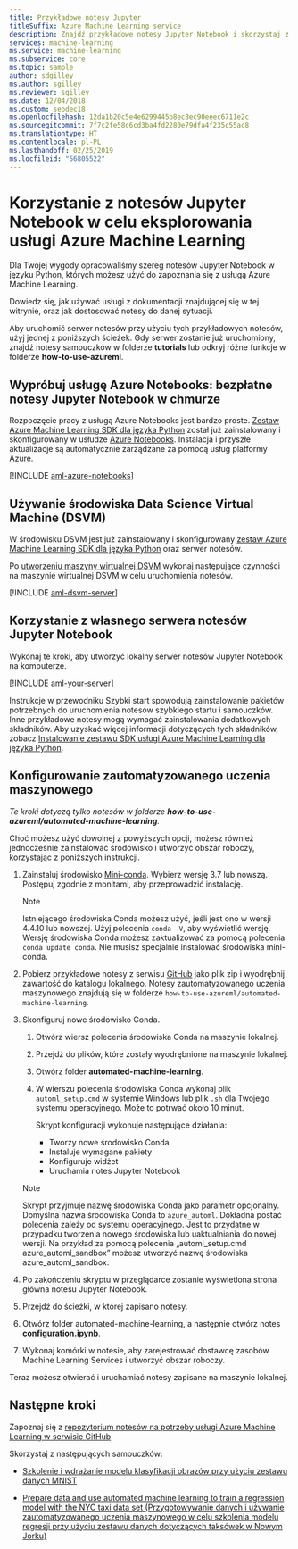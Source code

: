 ```yaml
---
title: Przykładowe notesy Jupyter
titleSuffix: Azure Machine Learning service
description: Znajdź przykładowe notesy Jupyter Notebook i skorzystaj z nich, aby poznać usługę Azure Machine Learning przy użyciu języka Python.
services: machine-learning
ms.service: machine-learning
ms.subservice: core
ms.topic: sample
author: sdgilley
ms.author: sgilley
ms.reviewer: sgilley
ms.date: 12/04/2018
ms.custom: seodec18
ms.openlocfilehash: 12da1b20c5e4e6299445b8ec8ec90eeec6711e2c
ms.sourcegitcommit: 7f7c2fe58c6cd3ba4fd2280e79dfa4f235c55ac8
ms.translationtype: HT
ms.contentlocale: pl-PL
ms.lasthandoff: 02/25/2019
ms.locfileid: "56805522"
---
```

# <a name="use-jupyter-notebooks-to-explore-azure-machine-learning-service"></a>Korzystanie z notesów Jupyter Notebook w celu eksplorowania usługi Azure Machine Learning

Dla Twojej wygody opracowaliśmy szereg notesów Jupyter Notebook w języku Python, których możesz użyć do zapoznania się z usługą Azure Machine Learning. 

Dowiedz się, jak używać usługi z dokumentacji znajdującej się w tej witrynie, oraz jak dostosować notesy do danej sytuacji. 

Aby uruchomić serwer notesów przy użyciu tych przykładowych notesów, użyj jednej z poniższych ścieżek.  Gdy serwer zostanie już uruchomiony, znajdź notesy samouczków w folderze **tutorials** lub odkryj różne funkcje w folderze **how-to-use-azureml**.


## <a name="try-azure-notebooks-free-jupyter-notebooks-in-the-cloud"></a>Wypróbuj usługę Azure Notebooks: bezpłatne notesy Jupyter Notebook w chmurze

Rozpoczęcie pracy z usługą Azure Notebooks jest bardzo proste. [Zestaw Azure Machine Learning SDK dla języka Python](https://aka.ms/aml-sdk) został już zainstalowany i skonfigurowany w usłudze [Azure Notebooks](https://notebooks.azure.com/). Instalacja i przyszłe aktualizacje są automatycznie zarządzane za pomocą usług platformy Azure.
  
[!INCLUDE [aml-azure-notebooks](../../../includes/aml-azure-notebooks.md)]


## <a name="use-a-data-science-virtual-machine-dsvm"></a>Używanie środowiska Data Science Virtual Machine (DSVM)

W środowisku DSVM jest już zainstalowany i skonfigurowany [zestaw Azure Machine Learning SDK dla języka Python](https://aka.ms/aml-sdk) oraz serwer notesów. 

Po [utworzeniu maszyny wirtualnej DSVM](how-to-configure-environment.md#dsvm) wykonaj następujące czynności na maszynie wirtualnej DSVM w celu uruchomienia notesów.

[!INCLUDE [aml-dsvm-server](../../../includes/aml-dsvm-server.md)]


## <a name="use-your-own-jupyter-notebook-server"></a>Korzystanie z własnego serwera notesów Jupyter Notebook

Wykonaj te kroki, aby utworzyć lokalny serwer notesów Jupyter Notebook na komputerze.

[!INCLUDE [aml-your-server](../../../includes/aml-your-server.md)]

Instrukcje w przewodniku Szybki start spowodują zainstalowanie pakietów potrzebnych do uruchomienia notesów szybkiego startu i samouczków.  Inne przykładowe notesy mogą wymagać zainstalowania dodatkowych składników.  Aby uzyskać więcej informacji dotyczących tych składników, zobacz [Instalowanie zestawu SDK usługi Azure Machine Learning dla języka Python](https://docs.microsoft.com/python/api/overview/azure/ml/install).

<a name="automated-ml-setup"></a>

## <a name="automated-machine-learning-setup"></a>Konfigurowanie zautomatyzowanego uczenia maszynowego 

_Te kroki dotyczą tylko notesów w folderze **how-to-use-azureml/automated-machine-learning**._

Choć możesz użyć dowolnej z powyższych opcji, możesz również jednocześnie zainstalować środowisko i utworzyć obszar roboczy, korzystając z poniższych instrukcji. 

1. Zainstaluj środowisko [Mini-conda](https://conda.io/miniconda.html). Wybierz wersję 3.7 lub nowszą. Postępuj zgodnie z monitami, aby przeprowadzić instalację. 
   >[!NOTE]
   >Istniejącego środowiska Conda możesz użyć, jeśli jest ono w wersji 4.4.10 lub nowszej. Użyj polecenia `conda -V`, aby wyświetlić wersję. Wersję środowiska Conda możesz zaktualizować za pomocą polecenia `conda update conda`. Nie musisz specjalnie instalować środowiska mini-conda.

1. Pobierz przykładowe notesy z serwisu [GitHub](https://github.com/Azure/MachineLearningNotebooks/tree/master/how-to-use-azureml/automated-machine-learning
) jako plik zip i wyodrębnij zawartość do katalogu lokalnego. Notesy zautomatyzowanego uczenia maszynowego znajdują się w folderze `how-to-use-azureml/automated-machine-learning`.

1. Skonfiguruj nowe środowisko Conda. 
   1. Otwórz wiersz polecenia środowiska Conda na maszynie lokalnej.
   
   1. Przejdź do plików, które zostały wyodrębnione na maszynie lokalnej.
   
   1. Otwórz folder **automated-machine-learning**.
   
   1. W wierszu polecenia środowiska Conda wykonaj plik `automl_setup.cmd` w systemie Windows lub plik `.sh` dla Twojego systemu operacyjnego. Może to potrwać około 10 minut.

      Skrypt konfiguracji wykonuje następujące działania:
      + Tworzy nowe środowisko Conda
      + Instaluje wymagane pakiety
      + Konfiguruje widżet
      + Uruchamia notes Jupyter Notebook
      
   >[!NOTE]
   > Skrypt przyjmuje nazwę środowiska Conda jako parametr opcjonalny. Domyślna nazwa środowiska Conda to `azure_automl`. Dokładna postać polecenia zależy od systemu operacyjnego. Jest to przydatne w przypadku tworzenia nowego środowiska lub uaktualniania do nowej wersji. Na przykład za pomocą polecenia „automl_setup.cmd azure_automl_sandbox” możesz utworzyć nazwę środowiska azure_automl_sandbox. 
      
1. Po zakończeniu skryptu w przeglądarce zostanie wyświetlona strona główna notesu Jupyter Notebook.

1. Przejdź do ścieżki, w której zapisano notesy. 

1. Otwórz folder automated-machine-learning, a następnie otwórz notes **configuration.ipynb**. 

1. Wykonaj komórki w notesie, aby zarejestrować dostawcę zasobów Machine Learning Services i utworzyć obszar roboczy.

Teraz możesz otwierać i uruchamiać notesy zapisane na maszynie lokalnej.


## <a name="next-steps"></a>Następne kroki

Zapoznaj się z [repozytorium notesów na potrzeby usługi Azure Machine Learning w serwisie GitHub](https://aka.ms/aml-notebooks)

Skorzystaj z następujących samouczków:
+ [Szkolenie i wdrażanie modelu klasyfikacji obrazów przy użyciu zestawu danych MNIST](tutorial-train-models-with-aml.md)

+ [Prepare data and use automated machine learning to train a regression model with the NYC taxi data set (Przygotowywanie danych i używanie zautomatyzowanego uczenia maszynowego w celu szkolenia modelu regresji przy użyciu zestawu danych dotyczących taksówek w Nowym Jorku)](tutorial-data-prep.md)
